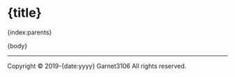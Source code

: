 # {title}

{index:parents}

{body}

---

Copyright © 2019-{date:yyyy} Garnet3106 All rights reserved.
